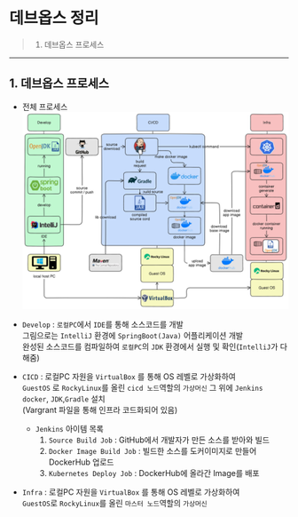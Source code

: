 # 데브옵스 정리
>1. 데브옵스 프로세스

---

## 1. 데브옵스 프로세스
- 전체 프로세스
![devops_process.png](devops_process.png)
- `Develop` : `로컬PC`에서 `IDE`를 통해 소스코드를 개발  
    그림으로는 `IntelliJ` 환경에 `SpringBoot(Java)` 어플리케이션 개발  
    완성된 소스코드를 컴파일하여 `로컬PC`의 `JDK` 환경에서 실행 및 확인(`IntelliJ`가 다 해줌)
   

- `CICD` : 로컬PC 자원을 `VirtualBox` 를 통해 OS 레벨로 가상화하여  
    `GuestOS` 로 `RockyLinux`를 올린 `cicd 노드`역할의 `가상머신`
  그 위에  `Jenkins` `docker`, `JDK`,`Gradle` 설치  
    (Vargrant 파일을 통해 인프라 코드화되어 있음)  
    - `Jenkins` 아이템 목록 
      1. `Source Build Job` : GitHub에서 개발자가 만든 소스를 받아와 빌드
      2. `Docker Image Build Job` : 빌드한 소스를 도커이미지로 만들어 DockerHub 업로드
      3. `Kubernetes Deploy Job` : DockerHub에 올라간 Image를 배포
  

- `Infra` :  로컬PC 자원을 `VirtualBox` 를 통해 OS 레벨로 가상화하여  
  `GuestOS`로 `RockyLinux`를 올린 `마스터 노드`역할의 `가상머신` 